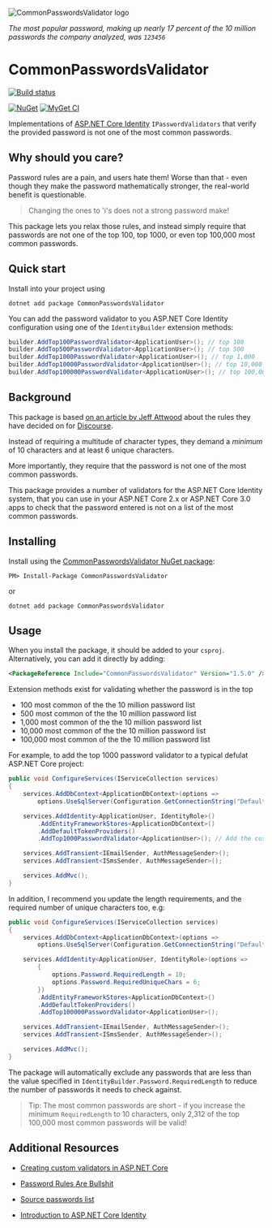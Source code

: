 ![CommonPasswordsValidator logo](https://raw.githubusercontent.com/andrewlock/CommonPasswordsValidator/master/logo.png)

*The most popular password, making up nearly 17 percent of the 10 million passwords the company analyzed, was `123456`*

# CommonPasswordsValidator

[![Build status](https://ci.appveyor.com/api/projects/status/mqlpvis18ll4rj6f/branch/master?svg=true)](https://ci.appveyor.com/project/andrewlock/commonpasswordsvalidator/branch/master)
<!--[![Travis](https://img.shields.io/travis/andrewlock/CommonPasswordsValidator.svg?maxAge=3600&label=travis)](https://travis-ci.org/andrewlock/CommonPasswordsValidator)-->
[![NuGet](https://img.shields.io/nuget/v/CommonPasswordsValidator.svg)](https://www.nuget.org/packages/CommonPasswordsValidator/)
[![MyGet CI](https://img.shields.io/myget/andrewlock-ci/v/CommonPasswordsValidator.svg)](http://myget.org/gallery/acndrewlock-ci)

Implementations of [ASP.NET Core Identity](https://docs.microsoft.com/en-us/aspnet/core/security/authentication/identity) `IPasswordValidators` that verify the provided password is not one of the most common passwords.

## Why should you care?

Password rules are a pain, and users hate them! Worse than that - even though they make the password mathematically stronger, the real-world benefit is questionable.

> Changing the ones to 'i's does not a strong password make!

This package lets you relax those rules, and instead simply require that passwords are not one of the top 100, top 1000, or even top 100,000  most common passwords.

## Quick start

Install into your project using

```
dotnet add package CommonPasswordsValidator
```

You can add the password validator to you ASP.NET Core Identity configuration using one of the `IdentityBuilder` extension methods: 

```csharp
builder.AddTop100PasswordValidator<ApplicationUser>(); // top 100
builder.AddTop500PasswordValidator<ApplicationUser>(); // top 500
builder.AddTop1000PasswordValidator<ApplicationUser>(); // top 1,000
builder.AddTop10000PasswordValidator<ApplicationUser>(); // top 10,000
builder.AddTop100000PasswordValidator<ApplicationUser>(); // top 100,000
```

## Background 

This package is based [on an article by Jeff Attwood](https://blog.codinghorror.com/password-rules-are-bullshit/) about the rules they have decided on for [Discourse](https://discourse.org/). 

Instead of requiring a multitude of character types, they demand a _minimum_ of 10 characters and at least 6 unique characters.

More importantly, they require that the password is not one of the most common passwords. 

This package provides a number of validators for the ASP.NET Core Identity system, that you can use in your ASP.NET Core 2.x or ASP.NET Core 3.0 apps to check that the password entered is not on a list of the most common passwords. 

## Installing 

Install using the [CommonPasswordsValidator NuGet package](https://www.nuget.org/packages/CommonPasswordsValidator):

```
PM> Install-Package CommonPasswordsValidator
```

or

```
dotnet add package CommonPasswordsValidator
```

## Usage 

When you install the package, it should be added to your `csproj`. Alternatively, you can add it directly by adding:

```xml
<PackageReference Include="CommonPasswordsValidator" Version="1.5.0" />
```

Extension methods exist for validating whether the password is in the top 

* 100 most common of the the 10 million password list
* 500 most common of the the 10 million password list
* 1,000 most common of the the 10 million password list
* 10,000 most common of the the 10 million password list
* 100,000 most common of the the 10 million password list

For example, to add the top 1000 password validator to a typical defulat ASP.NET Core project:

```csharp
public void ConfigureServices(IServiceCollection services)
{
    services.AddDbContext<ApplicationDbContext>(options =>
        options.UseSqlServer(Configuration.GetConnectionString("DefaultConnection")));

    services.AddIdentity<ApplicationUser, IdentityRole>()
        .AddEntityFrameworkStores<ApplicationDbContext>()
        .AddDefaultTokenProviders()
        .AddTop1000PasswordValidator<ApplicationUser>(); // Add the custom validator

    services.AddTransient<IEmailSender, AuthMessageSender>();
    services.AddTransient<ISmsSender, AuthMessageSender>();

    services.AddMvc();
}
```

In addition, I recommend you update the length requirements, and the required number of unique characters too, e.g:

```csharp
public void ConfigureServices(IServiceCollection services)
{
    services.AddDbContext<ApplicationDbContext>(options =>
        options.UseSqlServer(Configuration.GetConnectionString("DefaultConnection")));

    services.AddIdentity<ApplicationUser, IdentityRole>(options =>
        {
            options.Password.RequiredLength = 10;
            options.Password.RequiredUniqueChars = 6;
        })
        .AddEntityFrameworkStores<ApplicationDbContext>()
        .AddDefaultTokenProviders()
        .AddTop100000PasswordValidator<ApplicationUser>();

    services.AddTransient<IEmailSender, AuthMessageSender>();
    services.AddTransient<ISmsSender, AuthMessageSender>();

    services.AddMvc();
}
```

The package will automatically exclude any passwords that are less than the value specified in `IdentityBuilder.Password.RequiredLength` to reduce the number of passwords it needs to check against. 

> Tip: The most common passwords are short - if you increase the minimum `RequiredLength` to 10 characters, only 2,312 of the top 100,000 most common passwords will be valid!

## Additional Resources
* [Creating custom validators in ASP.NET Core](https://andrewlock.net/creating-custom-password-validators-for-asp-net-core-identity-2/)

* [Password Rules Are Bullshit](https://blog.codinghorror.com/password-rules-are-bullshit/)
* [Source passwords list](https://github.com/danielmiessler/SecLists/tree/master/Passwords)
* [Introduction to ASP.NET Core Identity](https://docs.microsoft.com/en-us/aspnet/core/security/authentication/identity)
